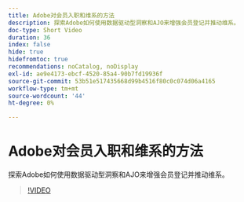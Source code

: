 ```yaml
---
title: Adobe对会员入职和维系的方法
description: 探索Adobe如何使用数据驱动型洞察和AJO来增强会员登记并推动维系。
doc-type: Short Video
duration: 36
index: false
hide: true
hidefromtoc: true
recommendations: noCatalog, noDisplay
exl-id: ae9e4173-ebcf-4520-85a4-90b7fd19936f
source-git-commit: 53b51e517435668d99b4516f80c0c074d06a4165
workflow-type: tm+mt
source-wordcount: '44'
ht-degree: 0%

---
```


# Adobe对会员入职和维系的方法

探索Adobe如何使用数据驱动型洞察和AJO来增强会员登记并推动维系。

<!-- 62_S655_3442541_35_adobes-approach-to-member-onboarding-and-retention -->
>[!VIDEO](https://video.tv.adobe.com/v/3458282/?learn=on&enablevpops=true)
